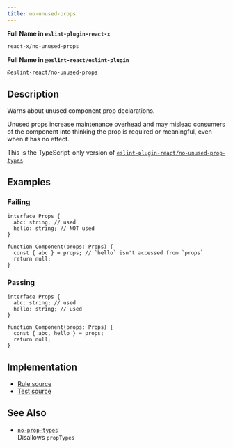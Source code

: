 ```yaml
---
title: no-unused-props
---
```


**Full Name in `eslint-plugin-react-x`**

```sh copy
react-x/no-unused-props
```

**Full Name in `@eslint-react/eslint-plugin`**

```sh copy
@eslint-react/no-unused-props
```

## Description

Warns about unused component prop declarations.

Unused props increase maintenance overhead and may mislead consumers of the component into thinking the prop is required or meaningful, even when it has no effect.

This is the TypeScript-only version of [`eslint-plugin-react/no-unused-prop-types`](https://github.com/jsx-eslint/eslint-plugin-react/blob/master/docs/rules/no-unused-prop-types.md).

## Examples

### Failing

```tsx
interface Props {
  abc: string; // used
  hello: string; // NOT used
}

function Component(props: Props) {
  const { abc } = props; // `hello` isn't accessed from `props`
  return null;
}
```

### Passing

```tsx
interface Props {
  abc: string; // used
  hello: string; // used
}

function Component(props: Props) {
  const { abc, hello } = props;
  return null;
}
```

## Implementation

- [Rule source](https://github.com/Rel1cx/eslint-react/tree/main/packages/plugins/eslint-plugin-react-x/src/rules/no-unused-props.ts)
- [Test source](https://github.com/Rel1cx/eslint-react/tree/main/packages/plugins/eslint-plugin-react-x/src/rules/no-unused-props.spec.ts)

## See Also

- [`no-prop-types`](/docs/rules/no-prop-types)\
  Disallows `propTypes`
